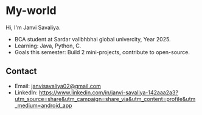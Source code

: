 # My-world

Hi, I'm Janvi Savaliya.
- BCA student at Sardar vallbhbhai global univercity, Year 2025.
- Learning: Java, Python, C.
- Goals this semester: Build 2 mini-projects, contribute to open-source.

## Contact
- Email: janvisavaliya02@gmail.com
- LinkedIn: https://www.linkedin.com/in/janvi-savaliya-142aaa2a3?utm_source=share&utm_campaign=share_via&utm_content=profile&utm_medium=android_app
